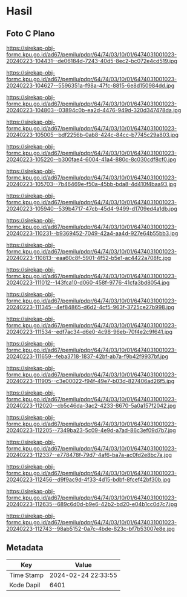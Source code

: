 # Hasil

## Foto C Plano

https://sirekap-obj-formc.kpu.go.id/ad67/pemilu/pdpr/64/74/03/10/01/6474031001023-20240223-104431--de06184d-7243-40d5-8ec2-bc072e4cd519.jpg

https://sirekap-obj-formc.kpu.go.id/ad67/pemilu/pdpr/64/74/03/10/01/6474031001023-20240223-104627--5596351a-f98a-47fc-8815-6e8d150984dd.jpg

https://sirekap-obj-formc.kpu.go.id/ad67/pemilu/pdpr/64/74/03/10/01/6474031001023-20240223-104803--03894c0b-ea2d-4476-949d-320d347478da.jpg

https://sirekap-obj-formc.kpu.go.id/ad67/pemilu/pdpr/64/74/03/10/01/6474031001023-20240223-105005--bdf2256b-0ab8-424c-84cc-b7745c29a803.jpg

https://sirekap-obj-formc.kpu.go.id/ad67/pemilu/pdpr/64/74/03/10/01/6474031001023-20240223-105220--b300fae4-6004-41a4-880c-8c030cdf8cf0.jpg

https://sirekap-obj-formc.kpu.go.id/ad67/pemilu/pdpr/64/74/03/10/01/6474031001023-20240223-105703--7b46469e-f50a-45bb-bda8-4d410f4baa93.jpg

https://sirekap-obj-formc.kpu.go.id/ad67/pemilu/pdpr/64/74/03/10/01/6474031001023-20240223-105940--539b4717-47cb-45d4-9499-d1709ed4a1db.jpg

https://sirekap-obj-formc.kpu.go.id/ad67/pemilu/pdpr/64/74/03/10/01/6474031001023-20240223-110231--b9369452-7049-42a4-aa4d-927e64b55bb3.jpg

https://sirekap-obj-formc.kpu.go.id/ad67/pemilu/pdpr/64/74/03/10/01/6474031001023-20240223-110813--eaa60c8f-5901-4f52-b5e1-ac4422a708fc.jpg

https://sirekap-obj-formc.kpu.go.id/ad67/pemilu/pdpr/64/74/03/10/01/6474031001023-20240223-111012--143fca10-d060-458f-9776-41cfa3bd8054.jpg

https://sirekap-obj-formc.kpu.go.id/ad67/pemilu/pdpr/64/74/03/10/01/6474031001023-20240223-111345--4ef84865-d6d2-4cf5-963f-3725ce27b998.jpg

https://sirekap-obj-formc.kpu.go.id/ad67/pemilu/pdpr/64/74/03/10/01/6474031001023-20240223-111534--edf7ac34-d6e0-4c98-96eb-70f4e2c9f641.jpg

https://sirekap-obj-formc.kpu.go.id/ad67/pemilu/pdpr/64/74/03/10/01/6474031001023-20240223-111659--feba3718-1837-42bf-ab7a-f9b42f9937bf.jpg

https://sirekap-obj-formc.kpu.go.id/ad67/pemilu/pdpr/64/74/03/10/01/6474031001023-20240223-111905--c3e00022-f94f-49e7-b03d-827406ad26f5.jpg

https://sirekap-obj-formc.kpu.go.id/ad67/pemilu/pdpr/64/74/03/10/01/6474031001023-20240223-112020--cb5c46da-3ac2-4233-8670-5a0a157f2042.jpg

https://sirekap-obj-formc.kpu.go.id/ad67/pemilu/pdpr/64/74/03/10/01/6474031001023-20240223-112205--7349ba23-5c09-4e9d-a7ad-86c3ef09d7b7.jpg

https://sirekap-obj-formc.kpu.go.id/ad67/pemilu/pdpr/64/74/03/10/01/6474031001023-20240223-112337--e778478f-79d7-4af6-ba7a-ac0fd2e8bc7a.jpg

https://sirekap-obj-formc.kpu.go.id/ad67/pemilu/pdpr/64/74/03/10/01/6474031001023-20240223-112456--d9f9ac9d-4f33-4d15-bdbf-8fcef42bf30b.jpg

https://sirekap-obj-formc.kpu.go.id/ad67/pemilu/pdpr/64/74/03/10/01/6474031001023-20240223-112635--689c6d0d-b9e6-42b2-bd20-e04b1cc0d7c7.jpg

https://sirekap-obj-formc.kpu.go.id/ad67/pemilu/pdpr/64/74/03/10/01/6474031001023-20240223-112743--98ab5152-0a7c-4bde-823c-bf7b53007e8e.jpg


## Metadata

| Key        | Value               |
| ---------- | ------------------- |
| Time Stamp | 2024-02-24 22:33:55 |
| Kode Dapil | 6401                |



